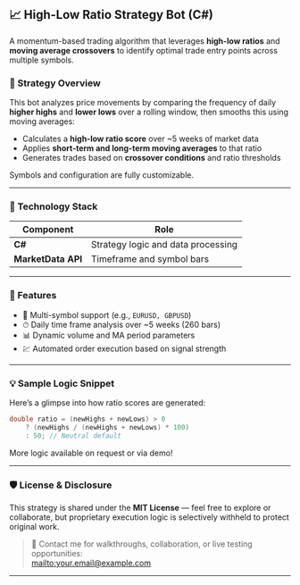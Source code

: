 ## 📈 High-Low Ratio Strategy Bot (C#)

A momentum-based trading algorithm that leverages **high-low ratios** and **moving average crossovers** to identify optimal trade entry points across multiple symbols.

### 🚦 Strategy Overview
This bot analyzes price movements by comparing the frequency of daily **higher highs** and **lower lows** over a rolling window, then smooths this using moving averages:

- Calculates a **high-low ratio score** over ~5 weeks of market data  
- Applies **short-term and long-term moving averages** to that ratio  
- Generates trades based on **crossover conditions** and ratio thresholds  

Symbols and configuration are fully customizable.

---

### 🧩 Technology Stack

| Component       | Role                                 |
|----------------|--------------------------------------|
| **C#**          | Strategy logic and data processing   |
| **MarketData API** | Timeframe and symbol bars        |

---

### 🚀 Features

- 🧠 Multi-symbol support (e.g., `EURUSD, GBPUSD`)  
- ⏱ Daily time frame analysis over ~5 weeks (260 bars)  
- 📊 Dynamic volume and MA period parameters  
- 💹 Automated order execution based on signal strength

---

### 💡 Sample Logic Snippet

Here’s a glimpse into how ratio scores are generated:

```csharp
double ratio = (newHighs + newLows) > 0 
    ? (newHighs / (newHighs + newLows) * 100) 
    : 50; // Neutral default
```

More logic available on request or via demo!

---

### 🛡️ License & Disclosure

This strategy is shared under the **MIT License** — feel free to explore or collaborate, but proprietary execution logic is selectively withheld to protect original work.

> 📧 Contact me for walkthroughs, collaboration, or live testing opportunities:  
[mailto:your.email@example.com](mailto:judeekene@gmail.com)

---
